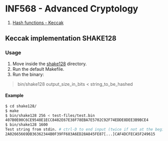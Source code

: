 # INF568 - Advanced Cryptology

1. [Hash functions - Keccak](#keccak-implementation-shake128)

## Keccak implementation SHAKE128

### Usage

1. Move inside the [shake128](shake128) directory.
2. Run the default Makefile. 
3. Run the binary:

> bin/shake128 output_size_in_bits < string_to_be_hashed

#### Example

```bash
$ cd shake128/
$ make
$ bin/shake128 256 < test-files/test.bin
407B0E00C6CE9548E1ECC8482E67E38F78EBA7E5702C92F74EDDE8DEE3B9BCE4
$ bin/shake128 1600
Test string from stdin. # ctrl-D to end input (twice if not at the beginning of a line)
2A02665669DB36362344B0F39FF683A6ED28A845FE87[...]CAF4DCFECA5F249615
```